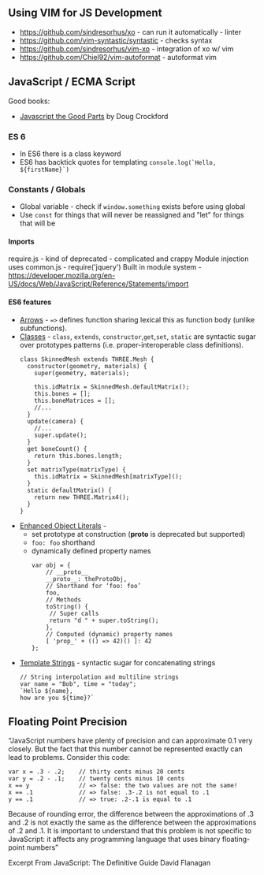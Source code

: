 ## Using VIM for JS Development
* https://github.com/sindresorhus/xo - can run it automatically - linter
* https://github.com/vim-syntastic/syntastic - checks syntax 
* https://github.com/sindresorhus/vim-xo - integration of xo w/ vim
* https://github.com/Chiel92/vim-autoformat - autoformat vim

## JavaScript / ECMA Script
Good books:
* [Javascript the Good Parts](https://learning.oreilly.com/library/view/javascript-the-good/9780596517748/) by Doug Crockford

### ES 6
* In ES6 there is a class keyword
* ES6 has backtick quotes for templating 
  ```console.log(`Hello, ${firstName}`)```

### Constants / Globals
* Global variable - check if `window.something` exists before using global
* Use `const` for things that will never be reassigned and "let" for things that will be

#### Imports
require.js - kind of deprecated - complicated and crappy
Module injection uses common.js - require('jquery')
Built in module system - https://developer.mozilla.org/en-US/docs/Web/JavaScript/Reference/Statements/import

#### ES6 features
* [Arrows](https://github.com/lukehoban/es6features#arrows) - `=>` defines function sharing lexical this as function body (unlike subfunctions).
* [Classes](https://github.com/lukehoban/es6features#classes) - `class`, `extends`, `constructor`,`get`,`set`, `static` are syntactic sugar over prototypes patterns (i.e. proper-interoperable class definitions).
  ```
  class SkinnedMesh extends THREE.Mesh {
    constructor(geometry, materials) {
      super(geometry, materials);

      this.idMatrix = SkinnedMesh.defaultMatrix();
      this.bones = [];
      this.boneMatrices = [];
      //...
    }
    update(camera) {
      //...
      super.update();
    }
    get boneCount() {
      return this.bones.length;
    }
    set matrixType(matrixType) {
      this.idMatrix = SkinnedMesh[matrixType]();
    }
    static defaultMatrix() {
      return new THREE.Matrix4();
    }
  }
  ```
* [Enhanced Object Literals](https://github.com/lukehoban/es6features#enhanced-object-literals) -
  * set prototype at construction (__proto__ is deprecated but supported)
  * `foo: foo` shorthand
  * dynamically defined property names
    ```
    var obj = {
        // __proto__
        __proto__: theProtoObj,
        // Shorthand for ‘foo: foo’
        foo,
        // Methods
        toString() {
         // Super calls
         return "d " + super.toString();
        },
        // Computed (dynamic) property names
        [ 'prop_' + (() => 42)() ]: 42
    };
    ```
* [Template Strings](https://github.com/lukehoban/es6features#template-strings) - syntactic sugar for concatenating strings
  ```
  // String interpolation and multiline strings
  var name = "Bob", time = "today";
  `Hello ${name}, 
  how are you ${time}?`
  ```

## Floating Point Precision

“JavaScript numbers have plenty of precision and can
          approximate 0.1 very closely. But
          the fact that this number cannot be represented exactly can lead to
          problems. Consider this code:
```
var x = .3 - .2;    // thirty cents minus 20 cents
var y = .2 - .1;    // twenty cents minus 10 cents
x == y              // => false: the two values are not the same!
x == .1             // => false: .3-.2 is not equal to .1
y == .1             // => true: .2-.1 is equal to .1
```

Because of rounding error, the difference between the
          approximations of .3 and .2 is not exactly the same as the
          difference between the approximations of .2 and .1. It is important
          to understand that this problem is not specific to JavaScript: it
          affects any programming language that uses binary floating-point
          numbers”

Excerpt From
JavaScript: The Definitive Guide
David Flanagan
